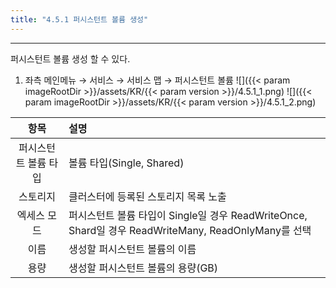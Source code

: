 ```yaml
---
title: "4.5.1 퍼시스턴트 볼륨 생성"
---
```


---
퍼시스턴트 볼륨 생성 할 수 있다.

1. 좌측 메인메뉴 → 서비스 → 서비스 맵 → 퍼시스턴트 볼륨
![]({{< param imageRootDir >}}/assets/KR/{{< param version >}}/4.5.1_1.png)
![]({{< param imageRootDir >}}/assets/KR/{{< param version >}}/4.5.1_2.png)

|   **항목**    | **설명**                                                                           |
| :---------: | :------------------------------------------------------------------------------- |
| 퍼시스턴트 볼륨 타입 | 볼륨 타입(Single, Shared)                                                            |
|    스토리지     | 클러스터에 등록된 스토리지 목록 노출                                                             |
|   엑세스 모드    | 퍼시스턴트 볼륨 타입이 Single일 경우 ReadWriteOnce, Shard일 경우 ReadWriteMany, ReadOnlyMany를 선택 |
|     이름      | 생성할 퍼시스턴트 볼륨의 이름                                                                 |
|     용량      | 생성할 퍼시스턴트 볼륨의 용량(GB)                                                             |
